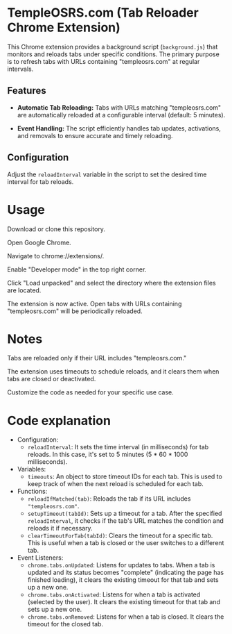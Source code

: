 # TempleOSRS.com (Tab Reloader Chrome Extension)

This Chrome extension provides a background script (`background.js`) that monitors and reloads tabs under specific conditions. The primary purpose is to refresh tabs with URLs containing "templeosrs.com" at regular intervals.

## Features

- **Automatic Tab Reloading:** Tabs with URLs matching "templeosrs.com" are automatically reloaded at a configurable interval (default: 5 minutes).

- **Event Handling:** The script efficiently handles tab updates, activations, and removals to ensure accurate and timely reloading.

## Configuration

Adjust the `reloadInterval` variable in the script to set the desired time interval for tab reloads.

# Usage
Download or clone this repository.

Open Google Chrome.

Navigate to chrome://extensions/.

Enable "Developer mode" in the top right corner.

Click "Load unpacked" and select the directory where the extension files are located.

The extension is now active. Open tabs with URLs containing "templeosrs.com" will be periodically reloaded.

# Notes
Tabs are reloaded only if their URL includes "templeosrs.com."

The extension uses timeouts to schedule reloads, and it clears them when tabs are closed or deactivated.

Customize the code as needed for your  specific use case.

# Code explanation
- Configuration:
    - `reloadInterval`: It sets the time interval (in milliseconds) for tab reloads. In this case, it's set to 5 minutes (5 * 60 * 1000 milliseconds).
- Variables:
    - `timeouts`: An object to store timeout IDs for each tab. This is used to keep track of when the next reload is scheduled for each tab.
- Functions:
    - `reloadIfMatched(tab)`: Reloads the tab if its URL includes `"templeosrs.com"`.
    - `setupTimeout(tabId)`: Sets up a timeout for a tab. After the specified `reloadInterval`, it checks if the tab's URL matches the condition and reloads it if necessary.
    - `clearTimeoutForTab(tabId)`: Clears the timeout for a specific tab. This is useful when a tab is closed or the user switches to a different tab.
- Event Listeners:
    - `chrome.tabs.onUpdated`: Listens for updates to tabs. When a tab is updated and its status becomes "complete" (indicating the page has finished loading), it clears the existing timeout for that tab and sets up a new one.
    - `chrome.tabs.onActivated`: Listens for when a tab is activated (selected by the user). It clears the existing timeout for that tab and sets up a new one.
    - `chrome.tabs.onRemoved`: Listens for when a tab is closed. It clears the timeout for the closed tab.